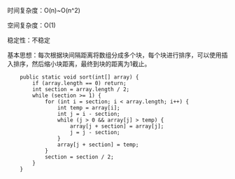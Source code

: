 时间复杂度：O\(n\)~O\(n^2\)

空间复杂度：O\(1\)

稳定性：不稳定

基本思想：每次根据块间隔距离将数组分成多个块，每个块进行排序，可以使用插入排序，然后缩小块距离，最终到块的距离为1截止。

```
    public static void sort(int[] array) {
        if (array.length == 0) return;
        int section = array.length / 2;
        while (section >= 1) {
            for (int i = section; i < array.length; i++) {
                int temp = array[i];
                int j = i - section;
                while (j > 0 && array[j] > temp) {
                    array[j + section] = array[j];
                    j = j - section;
                }
                array[j + section] = temp;
            }
            section = section / 2;
        }
    }
```




